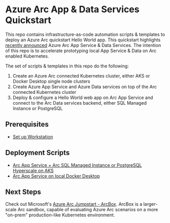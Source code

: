 # Azure Arc App & Data Services Quickstart
This repo contains infrastructure-as-code automation scripts & templates to deploy an Azure Arc quickstart Hello World app. This quickstart highlights [recently announced](https://azure.microsoft.com/en-us/updates/public-preview-run-app-service-on-kubernetes-or-anywhere-with-azure-arc/) Azure Arc App Service & Data Services. The intention of this repo is to accelerate prototyping local App Service & Data on Arc enabled Kubernetes.

The set of scripts & templates in this repo do the following:
1. Create an Azure Arc connected Kubernetes cluster, either AKS or Docker Desktop single node clusters
1. Create Azure App Service and Azure Data services on top of the Arc connected Kubernetes cluster
1. Deploy & configure a Hello World web app on Arc App Service and connect to the Arc Data services backend, either SQL Managed Instance or PostgreSQL

## Prerequisites

- [Set up Workstation](prerequisites.md)

## Deployment Scripts

- [Arc App Service + Arc SQL Managed Instance or PostgreSQL Hyperscale on AKS](deploying-arc-aks.md)
- [Arc App Service on local Docker Desktop](deploying-arc-appservice-ddk8s.md)

## Next Steps
Check out Microsoft's [Azure Arc Jumpstart - ArcBox](https://azurearcjumpstart.io/azure_jumpstart_arcbox/). ArcBox is a larger-scale Arc sandbox, capable of evaluating Azure Arc scenarios on a more "on-prem" production-like Kubernetes environment.
